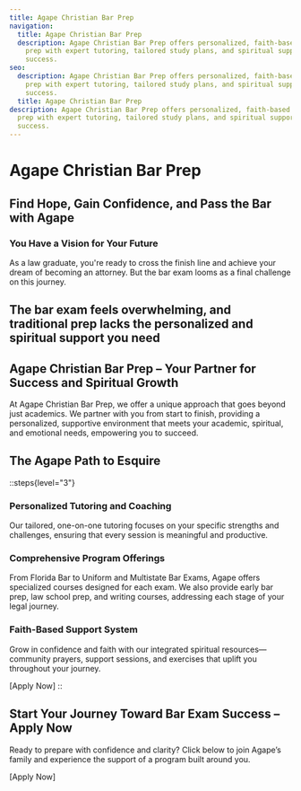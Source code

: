 ```yaml
---
title: Agape Christian Bar Prep
navigation:
  title: Agape Christian Bar Prep
  description: Agape Christian Bar Prep offers personalized, faith-based bar exam
    prep with expert tutoring, tailored study plans, and spiritual support for
    success.
seo:
  description: Agape Christian Bar Prep offers personalized, faith-based bar exam
    prep with expert tutoring, tailored study plans, and spiritual support for
    success.
  title: Agape Christian Bar Prep
description: Agape Christian Bar Prep offers personalized, faith-based bar exam
  prep with expert tutoring, tailored study plans, and spiritual support for
  success.
---
```


# Agape Christian Bar Prep

## Find Hope, Gain Confidence, and Pass the Bar with Agape

### **You Have a Vision for Your Future**

As a law graduate, you're ready to cross the finish line and achieve your dream of becoming an attorney. But the bar exam looms as a final challenge on this journey.

## The bar exam feels overwhelming, and traditional prep lacks the personalized and spiritual support you need

## Agape Christian Bar Prep – Your Partner for Success and Spiritual Growth

At Agape Christian Bar Prep, we offer a unique approach that goes beyond just academics. We partner with you from start to finish, providing a personalized, supportive environment that meets your academic, spiritual, and emotional needs, empowering you to succeed.

## The Agape Path to Esquire

::steps{level="3"}
### Personalized Tutoring and Coaching

Our tailored, one-on-one tutoring focuses on your specific strengths and challenges, ensuring that every session is meaningful and productive.

### Comprehensive Program Offerings

From Florida Bar to Uniform and Multistate Bar Exams, Agape offers specialized courses designed for each exam. We also provide early bar prep, law school prep, and writing courses, addressing each stage of your legal journey.

### Faith-Based Support System

Grow in confidence and faith with our integrated spiritual resources—community prayers, support sessions, and exercises that uplift you throughout your journey.

\[Apply Now]
::

## Start Your Journey Toward Bar Exam Success – Apply Now

Ready to prepare with confidence and clarity? Click below to join Agape’s family and experience the support of a program built around you.

\[Apply Now]
